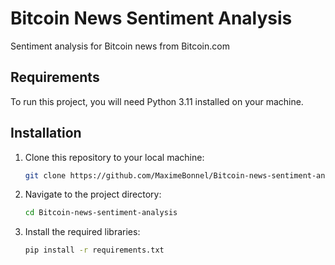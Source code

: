 # Bitcoin News Sentiment Analysis

Sentiment analysis for Bitcoin news from Bitcoin.com

## Requirements

To run this project, you will need Python 3.11 installed on your machine.

## Installation

1. Clone this repository to your local machine:

   ```bash
   git clone https://github.com/MaximeBonnel/Bitcoin-news-sentiment-analysis.git
   ```

2. Navigate to the project directory:

   ```bash
   cd Bitcoin-news-sentiment-analysis
   ```

3. Install the required libraries:

   ```bash
   pip install -r requirements.txt
   ```